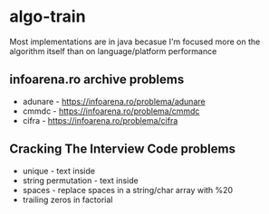 # algo-train

Most implementations are in java becasue I'm focused more on the algorithm itself than on language/platform performance

## infoarena.ro archive problems
* adunare - <https://infoarena.ro/problema/adunare>
* cmmdc - <https://infoarena.ro/problema/cmmdc>
* cifra - <https://infoarena.ro/problema/cifra>
## Cracking The Interview Code problems
* unique - text inside
* string permutation - text inside
* spaces - replace spaces in a string/char array with %20
* trailing zeros in factorial

